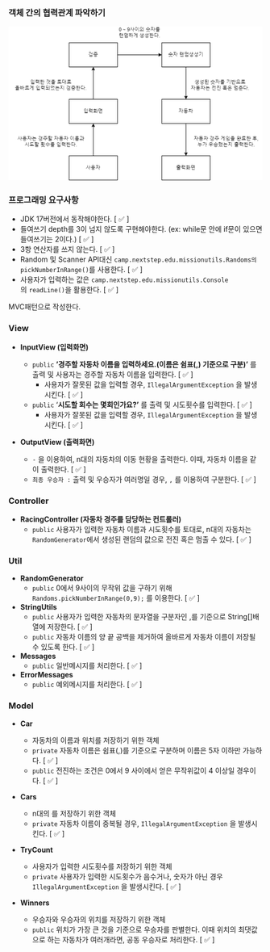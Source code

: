 ### 객체 간의 협력관계 파악하기

<img src="./racing-car-object-collaborate.png" >

### 프로그래밍 요구사항

- JDK 17버전에서 동작해야한다. [ ✅ ]
- 들여쓰기 depth를 3이 넘지 않도록 구현해야한다. (ex: while문 안에 if문이 있으면 들여쓰기는 2이다.) [ ✅ ]
- 3항 연산자를 쓰지 않는다. [ ✅ ]
- Random  및 Scanner API대신 `camp.nextstep.edu.missionutils.Randoms의 pickNumberInRange()`를 사용한다. [ ✅ ]
- 사용자가 입력하는 값은 `camp.nextstep.edu.missionutils.Console`의 `readLine()`을 활용한다. [ ✅ ]


MVC패턴으로 작성한다.

### View

- **InputView (입력화면)**
  - `public` **’경주할 자동차 이름을 입력하세요.(이름은 쉼표(,) 기준으로 구분)’** 를 출력 및 사용자는 경주할 자동차 이름을 입력한다.  [ ✅ ]
    - 사용자가 잘못된 값을 입력할 경우, `IllegalArgumentException` 을 발생시킨다. [ ✅ ]
  - `public`  ‘**시도할 회수는 몇회인가요?’** 를 출력 및 시도횟수를 입력한다.  [ ✅ ]
    - 사용자가 잘못된 값을 입력할 경우, `IllegalArgumentException` 을 발생시킨다.  [ ✅ ]

- **OutputView (출력화면)**
  - `-` 을 이용하여, n대의 자동차의 이동 현황을 출력한다. 이때, 자동차 이름을 같이 출력한다. [ ✅ ]
  - `최종 우승자 :`  출력 및 우승자가 여러명일 경우, `,` 를 이용하여 구분한다. [ ✅ ]

### Controller

- **RacingController (자동차 경주를 담당하는 컨트롤러)**
  - `public` 사용자가 입력한 자동차 이름과 시도횟수를 토대로, n대의 자동차는 `RandomGenerator`에서 생성된 랜덤의 값으로 전진 혹은 멈출 수 있다. [ ✅ ]

### Util

- **RandomGenerator**
  - `public` 0에서 9사이의 무작위 값을 구하기 위해 `Randoms.pickNumberInRange(0,9);` 를 이용한다.  [ ✅ ]
- **StringUtils**
  - `public` 사용자가 입력한 자동차의 문자열을 구분자인 ,를 기준으로 String[]배열에 저장한다. [ ✅ ]
  - `public` 자동차 이름의 양 끝 공백을 제거하여 올바르게 자동차 이름이 저장될 수 있도록 한다. [ ✅ ]
- **Messages**
  - `public`  일반메시지를 처리한다. [ ✅ ]
- **ErrorMessages**
  - `public`  예외메시지를 처리한다. [ ✅ ]

### **Model**

- **Car**
  - 자동차의 이름과 위치를 저장하기 위한 객체
  - `private` 자동차 이름은 쉼표(,)를 기준으로 구분하며 이름은 5자 이하만 가능하다. [ ✅ ]
  - `public` 전진하는 조건은 0에서 9 사이에서 얻은 무작위값이 4 이상일 경우이다. [ ✅ ]

- **Cars**
  - n대의 를 저장하기 위한 객체
  - `private` 자동차 이름이 중복될 경우, `IllegalArgumentException` 을 발생시킨다. [ ✅ ]

- **TryCount**
  - 사용자가 입력한 시도횟수를 저장하기 위한 객체
  - `private` 사용자가 입력한 시도횟수가 음수거나, 숫자가 아닌 경우 `IllegalArgumentException` 을 발생시킨다. [ ✅ ]

- **Winners**
  - 우승자와 우승자의 위치를 저장하기 위한 객체
  - `public` 위치가 가장 큰 것을 기준으로 우승자를 판별한다. 이때 위치의 최댓값으로 하는 자동차가 여러개라면, 공동 우승자로 처리한다.  [ ✅ ]